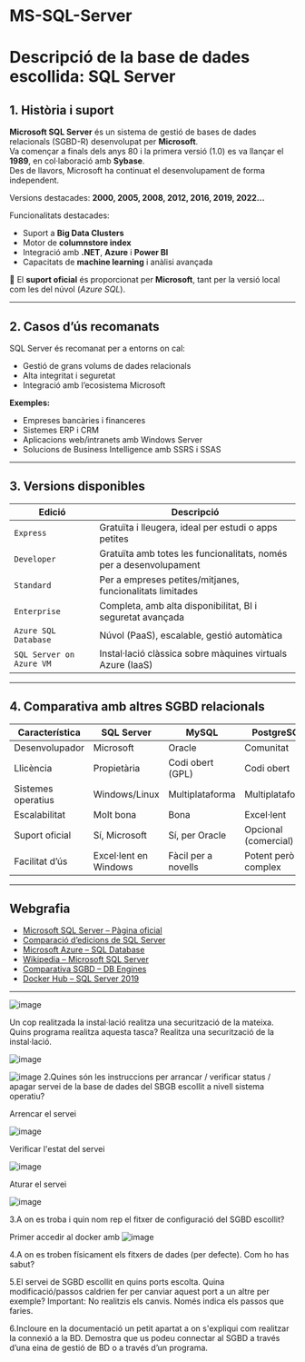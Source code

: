 # MS-SQL-Server
# Descripció de la base de dades escollida: **SQL Server**

## 1. Història i suport

**Microsoft SQL Server** és un sistema de gestió de bases de dades relacionals (SGBD-R) desenvolupat per **Microsoft**.\
Va començar a finals dels anys 80 i la primera versió (1.0) es va llançar el **1989**, en col·laboració amb **Sybase**.\
Des de llavors, Microsoft ha continuat el desenvolupament de forma independent.

Versions destacades: **2000, 2005, 2008, 2012, 2016, 2019, 2022...**

Funcionalitats destacades:

- Suport a **Big Data Clusters**
- Motor de **columnstore index**
- Integració amb **.NET**, **Azure** i **Power BI**
- Capacitats de **machine learning** i anàlisi avançada

🔧 El **suport oficial** és proporcionat per **Microsoft**, tant per la versió local com les del núvol (*Azure SQL*).

---

## 2. Casos d’ús recomanats

SQL Server és recomanat per a entorns on cal:

- Gestió de grans volums de dades relacionals
- Alta integritat i seguretat
- Integració amb l’ecosistema Microsoft

**Exemples:**

- Empreses bancàries i financeres
- Sistemes ERP i CRM
- Aplicacions web/intranets amb Windows Server
- Solucions de Business Intelligence amb SSRS i SSAS

---

## 3. Versions disponibles

| **Edició**               | **Descripció**                                                     |
| ------------------------ | ------------------------------------------------------------------ |
| `Express`                | Gratuïta i lleugera, ideal per estudi o apps petites               |
| `Developer`              | Gratuïta amb totes les funcionalitats, només per a desenvolupament |
| `Standard`               | Per a empreses petites/mitjanes, funcionalitats limitades          |
| `Enterprise`             | Completa, amb alta disponibilitat, BI i seguretat avançada         |
| `Azure SQL Database`     | Núvol (PaaS), escalable, gestió automàtica                         |
| `SQL Server on Azure VM` | Instal·lació clàssica sobre màquines virtuals Azure (IaaS)         |

---

## 4. Comparativa amb altres SGBD relacionals

| Característica     | SQL Server            | MySQL               | PostgreSQL           | Oracle DB          |
| ------------------ | --------------------- | ------------------- | -------------------- | ------------------ |
| Desenvolupador     | Microsoft             | Oracle              | Comunitat            | Oracle             |
| Llicència          | Propietària           | Codi obert (GPL)    | Codi obert           | Propietària        |
| Sistemes operatius | Windows/Linux         | Multiplataforma     | Multiplataforma      | Multiplataforma    |
| Escalabilitat      | Molt bona             | Bona                | Excel·lent           | Excel·lent         |
| Suport oficial     | Sí, Microsoft         | Sí, per Oracle      | Opcional (comercial) | Sí, Oracle         |
| Facilitat d’ús     | Excel·lent en Windows | Fàcil per a novells | Potent però complex  | Potent però costós |

---

## Webgrafia

- [Microsoft SQL Server – Pàgina oficial](https://learn.microsoft.com/sql/sql-server)
- [Comparació d’edicions de SQL Server](https://learn.microsoft.com/sql/sql-server/editions-and-components-of-sql-server)
- [Microsoft Azure – SQL Database](https://azure.microsoft.com/products/azure-sql/)
- [Wikipedia – Microsoft SQL Server](https://en.wikipedia.org/wiki/Microsoft_SQL_Server)
- [Comparativa SGBD – DB Engines](https://db-engines.com/en/system/Microsoft+SQL+Server%3BMySQL%3BOracle%3BPostgreSQL)
- [Docker Hub – SQL Server 2019](https://hub.docker.com/_/microsoft-mssql-server)

---
![image](https://github.com/user-attachments/assets/01541560-d411-48b5-905d-504ae6ea479f)

Un cop realitzada la instal·lació realitza una securització de la mateixa. Quins programa realitza aquesta tasca? Realitza una securització de la instal·lació.

![image](https://github.com/user-attachments/assets/fd0baa83-d768-4ebe-a4d6-5d0e83b2b306)

![image](https://github.com/user-attachments/assets/e23a7cc4-ad48-41bf-a462-b79ef782cd1f)
2.Quines són les instruccions per arrancar / verificar status / apagar servei de la base de dades del SBGB escollit a nivell sistema operatiu?
 
 Arrencar el servei
 
 ![image](https://github.com/user-attachments/assets/cba69150-b048-477c-919c-95dc94b6a32b)
 
 Verificar l'estat del servei
 
 ![image](https://github.com/user-attachments/assets/d5ed131a-e943-4aed-a374-56a81a46d635)
 
 Aturar el servei
 
 ![image](https://github.com/user-attachments/assets/f6537864-5f90-4e7e-ad82-41ab25efd548)

3.A on es troba i quin nom rep el fitxer de configuració del SGBD escollit?

 Primer accedir al docker amb
 ![image](https://github.com/user-attachments/assets/73351dc6-4c8c-43ef-b149-4923a89f6caf)



4.A on es troben físicament els fitxers de dades (per defecte). Com ho has sabut?

5.El servei de SGBD escollit en quins ports escolta. Quina modificació/passos caldrien fer per canviar aquest port a un altre per exemple? Important: No realitzis els canvis. Només indica els passos que faries.

6.Incloure en la documentació un petit apartat a on s'expliqui com realitzar la connexió a la BD. Demostra que us podeu connectar al SGBD a través d’una eina de gestió de BD o  a través d’un programa.


